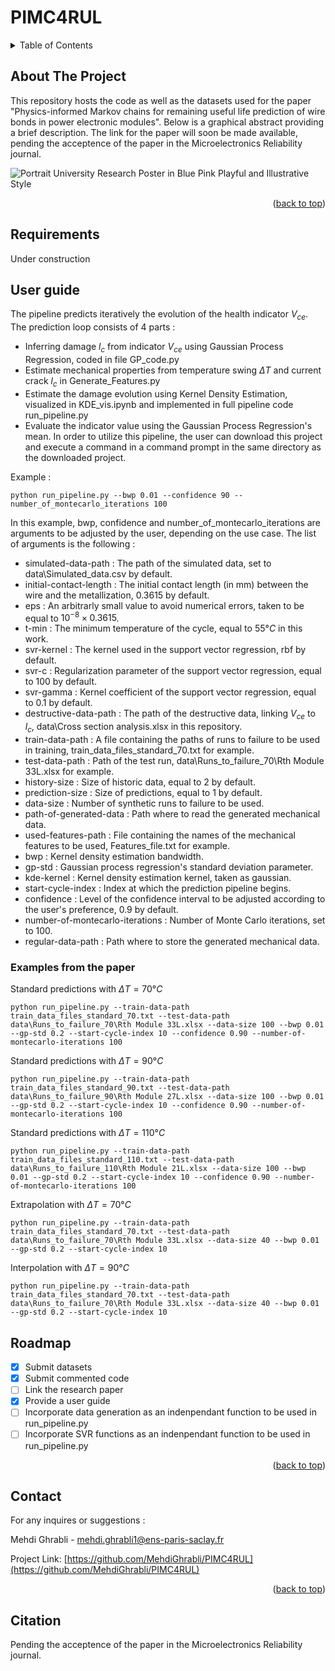 # PIMC4RUL 


<!-- Improved compatibility of back to top link: See: https://github.com/othneildrew/Best-README-Template/pull/73 -->
<a id="readme-top"></a>
<!--
*** Thanks for checking out the Best-README-Template. If you have a suggestion
*** that would make this better, please fork the repo and create a pull request
*** or simply open an issue with the tag "enhancement".
*** Don't forget to give the project a star!
*** Thanks again! Now go create something AMAZING! :D
-->



<!-- PROJECT SHIELDS -->
<!--
*** I'm using markdown "reference style" links for readability.
*** Reference links are enclosed in brackets [ ] instead of parentheses ( ).
*** See the bottom of this document for the declaration of the reference variables
*** for contributors-url, forks-url, etc. This is an optional, concise syntax you may use.
*** https://www.markdownguide.org/basic-syntax/#reference-style-links
-->


<!-- TABLE OF CONTENTS -->
<details>
  <summary>Table of Contents</summary>
  <ol>
    <li>
      <a href="#About-the-project">About The Project</a>
    </li>
    <li>
      <a href="#Requirements">Requirements</a>
    <li><a href="#User guide">User guide</a></li>
    <ul>
        <li><a href="#Examples from the paper">Examples from the paper</a></li>
      </ul>
    <li><a href="#roadmap">Roadmap</a></li>
  </ol>
</details>



<!-- ABOUT THE PROJECT -->
## About The Project

This repository hosts the code as well as the datasets used for the paper "Physics-informed Markov chains for remaining useful life prediction of wire bonds in power electronic modules". 
Below is a graphical abstract providing a brief description. The link for the paper will soon be made available, pending the acceptence of the paper in the Microelectronics Reliability journal.

![Portrait University Research Poster in Blue Pink Playful and Illustrative Style](https://github.com/user-attachments/assets/0c5596ff-81d3-4654-b04c-6e78dac4a9d8)



<p align="right">(<a href="#readme-top">back to top</a>)</p>

<!-- GETTING STARTED -->
## Requirements

Under construction

## User guide

The pipeline predicts iteratively the evolution of the health indicator $V_{ce}$. The prediction loop consists of 4 parts : 
* Inferring damage $l_c$ from indicator $V_{ce}$ using Gaussian Process Regression, coded in file GP_code.py  
* Estimate mechanical properties from temperature swing $\Delta T$ and current crack $l_c$ in Generate_Features.py
* Estimate the damage evolution using Kernel Density Estimation, visualized in KDE_vis.ipynb and implemented in full pipeline code run_pipeline.py
* Evaluate the indicator value using the Gaussian Process Regression's mean.
In order to utilize this pipeline, the user can download this project and execute a command in a command prompt in the same directory as the downloaded project.

Example : 
```
python run_pipeline.py --bwp 0.01 --confidence 90 --number_of_montecarlo_iterations 100
```
In this example, bwp, confidence and number_of_montecarlo_iterations are arguments to be adjusted by the user, depending on the use case. 
The list of arguments is the following : 
* simulated-data-path : The path of the simulated data, set to data\Simulated_data.csv by default.
* initial-contact-length : The initial contact length (in mm) between the wire and the metallization, 0.3615 by default.
* eps : An arbitrarly small value to avoid numerical errors, taken to be equal to $10^{-8}\times 0.3615$.
* t-min : The minimum temperature of the cycle, equal to $55°C$ in this work.
* svr-kernel : The kernel used in the support vector regression, rbf by default.
* svr-c : Regularization parameter of the support vector regression, equal to 100 by default.
* svr-gamma : Kernel coefficient of the support vector regression, equal to 0.1 by default.
* destructive-data-path : The path of the destructive data, linking $V_{ce}$ to $l_c$, data\Cross section analysis.xlsx in this repository.
* train-data-path : A file containing the paths of runs to failure to be used in training, train_data_files_standard_70.txt for example.
* test-data-path : Path of the test run, data\Runs_to_failure_70\Rth Module 33L.xlsx for example.
* history-size : Size of historic data, equal to 2 by default.
* prediction-size : Size of predictions, equal to 1 by default.
* data-size : Number of synthetic runs to failure to be used.
* path-of-generated-data : Path where to read the generated mechanical data. 
* used-features-path : File containing the names of the mechanical features to be used, Features_file.txt for example.
* bwp : Kernel density estimation bandwidth.
* gp-std : Gaussian process regression's standard deviation parameter.
* kde-kernel : Kernel density estimation kernel, taken as gaussian.
* start-cycle-index : Index at which the prediction pipeline begins.
* confidence : Level of the confidence interval to be adjusted according to the user's preference, 0.9 by default.
* number-of-montecarlo-iterations : Number of Monte Carlo iterations, set to 100. 
* regular-data-path : Path where to store the generated mechanical data. 

### Examples from the paper
Standard predictions with $\Delta T = 70°C$ 

```
python run_pipeline.py --train-data-path train_data_files_standard_70.txt --test-data-path data\Runs_to_failure_70\Rth Module 33L.xlsx --data-size 100 --bwp 0.01 --gp-std 0.2 --start-cycle-index 10 --confidence 0.90 --number-of-montecarlo-iterations 100
```

Standard predictions with $\Delta T = 90°C$ 

```
python run_pipeline.py --train-data-path train_data_files_standard_90.txt --test-data-path data\Runs_to_failure_90\Rth Module 27L.xlsx --data-size 100 --bwp 0.01 --gp-std 0.2 --start-cycle-index 10 --confidence 0.90 --number-of-montecarlo-iterations 100
```

Standard predictions with $\Delta T = 110°C$ 

```
python run_pipeline.py --train-data-path train_data_files_standard_110.txt --test-data-path data\Runs_to_failure_110\Rth Module 21L.xlsx --data-size 100 --bwp 0.01 --gp-std 0.2 --start-cycle-index 10 --confidence 0.90 --number-of-montecarlo-iterations 100
```

Extrapolation with $\Delta T = 70°C$ 

```
python run_pipeline.py --train-data-path train_data_files_standard_70.txt --test-data-path data\Runs_to_failure_70\Rth Module 33L.xlsx --data-size 40 --bwp 0.01 --gp-std 0.2 --start-cycle-index 10 
```

Interpolation with $\Delta T = 90°C$ 

```
python run_pipeline.py --train-data-path train_data_files_standard_70.txt --test-data-path data\Runs_to_failure_70\Rth Module 33L.xlsx --data-size 40 --bwp 0.01 --gp-std 0.2 --start-cycle-index 10 
```
<!-- ROADMAP -->
## Roadmap

- [x] Submit datasets
- [x] Submit commented code
- [ ] Link the research paper
- [x] Provide a user guide 
- [ ] Incorporate data generation as an indenpendant function to be used in run_pipeline.py
- [ ] Incorporate SVR functions as an indenpendant function to be used in run_pipeline.py

<p align="right">(<a href="#readme-top">back to top</a>)</p>



<!-- CONTACT -->
## Contact
For any inquires or suggestions : 

Mehdi Ghrabli  - mehdi.ghrabli1@ens-paris-saclay.fr

Project Link: [https://github.com/MehdiGhrabli/PIMC4RUL](https://github.com/MehdiGhrabli/PIMC4RUL)

<p align="right">(<a href="#readme-top">back to top</a>)</p>

## Citation
Pending the acceptence of the paper in the Microelectronics Reliability journal.
